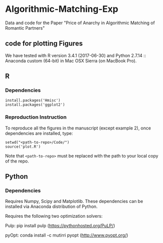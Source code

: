 # Algorithmic-Matching-Exp
Data and code for the Paper "Price of Anarchy in Algorithmic Matching of Romantic Partners"


## code for plotting Figures
We have tested with R version 3.4.1 (2017-06-30) and Python 2.7.14 :: Anaconda custom (64-bit) in Mac OSX Sierra (on MacBook Pro).

## R 

### Dependencies

```
install.packages('Hmisc')
install.packages('ggplot2')
```

### Reproduction Instruction
To reproduce all the figures in the manuscript (except example 2), once dependencies are installed, type:
```
setwd("<path-to-repo>/Code/")
source('plot.R')
```

Note that `<path-to-repo>` must be replaced with the path to your local copy of the repo.

## Python


### Dependencies
Requires Numpy, Scipy and Matplotlib. These dependencies can be installed via Anaconda distribution of Python.

Requires the following two optimization solvers:

Pulp: pip install pulp (https://pythonhosted.org/PuLP/)

pyOpt: conda install -c mutirri pyopt (http://www.pyopt.org/)
